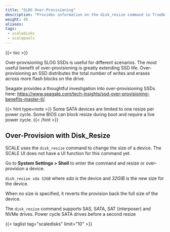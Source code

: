 ```yaml
---
title: "SLOG Over-Provisioning"
description: "Provides information on the disk_resize command in TrueNAS SCALE."
weight: 40
aliases: 
tags:
 - scaledisks
 - scalepools
---
```


{{< toc >}}

Over-provisioning SLOG SSDs is useful for different scenarios.
The most useful benefit of over-provisioning is greatly extending SSD life.
Over-provisioning an SSD distributes the total number of writes and erases across more flash blocks on the drive. 

Seagate provides a thoughtful investigation into over-provisioning SSDs here: 
https://www.seagate.com/tech-insights/ssd-over-provisioning-benefits-master-ti/.

{{< hint type=note >}}
Some SATA devices are limited to one resize per power cycle.
Some BIOS can block resize during boot and require a live power cycle.
{{< /hint >}}

## Over-Provision with Disk_Resize

SCALE uses the `disk_resize` command to change the size of a device. The SCALE UI does not have a UI function for this command yet.

Go to **System Settings > Shell** to enter the command and resize or over-provision a device.

`disk_resize sda 32GB` where *sda* is the device and *32GIB* is the new size for the device.

When no size is specified, it reverts the provision back the full size of the device.

The `disk_resize` command supports SAS, SATA, SAT (interposer) and NVMe drives. Power cycle SATA drives before a second resize

{{< taglist tag="scaledisks" limit="10" >}}
